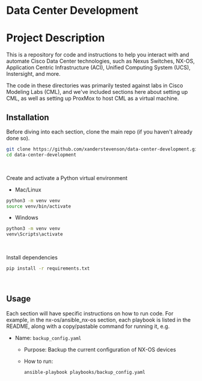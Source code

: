 # Data Center Development

# Project Description

This is a repository for code and instructions to help you interact with and automate Cisco Data Center technologies, such as Nexus Switches, NX-OS, Application Centric Infrastructure (ACI), Unified Computing System (UCS), Instersight, and more.

The code in these directories was primarily tested against labs in Cisco Modeling Labs (CML), and we've included sections here about setting up CML, as well as setting up ProxMox to host CML as a virtual machine.

## Installation

Before diving into each section, clone the main repo (if you haven't already done so).

```bash
git clone https://github.com/xanderstevenson/data-center-development.git
cd data-center-development
```
<br>

Create and activate a Python virtual environment

- Mac/Linux
```bash
python3 -m venv venv
source venv/bin/activate
```
- Windows
```bash
python3 -m venv venv
venv\Scripts\activate
```
<br>

Install dependencies

```bash
pip install -r requirements.txt
```
<br>


## Usage

Each section will have specific instructions on how to run code. For example, in the nx-os/ansible_nx-os section, each playbook is listed in the README, along with a copy/pastable command for running it, e.g.

- Name: `backup_config.yaml`
  - Purpose: Backup the current configuration of NX-OS devices
  - How to run:

    ```bash
    ansible-playbook playbooks/backup_config.yaml
    ```
  <br>

